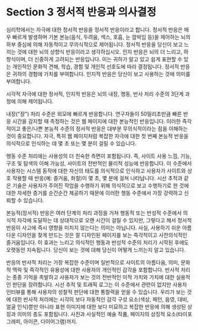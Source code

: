 # Section 3 정서적 반응과 의사결정

심리학에서는 자극에 대한 정서적 반응을 정서적 반응이라고 합니다. 정서적 반응은 매우 빠르게 발생하며 기본 본능(음식, 두려움, 섹스, 호흡, 눈 깜박임 등)을 제어하는 ​​뇌의 하부 중심에 의해 자동적이고 무의식적으로 제어됩니다. 정서적 반응을 당신이 보고 느끼는 것에 대한 뇌의 상향식 반응이라고 생각하십시오. 인지 반응은 뇌의 더 느리고, 하향식이며, 더 신중하게 고려되는 반응입니다. 이는 귀하가 알고 있고 쉽게 표현할 수 있는 개인적인 문화적 견해, 학습, 경험 및 개인적 선호도에 따라 결정됩니다. 정서적 반응은 귀하의 경험에 가치를 부여합니다. 인지적 반응은 당신이 보고 사용하는 것에 의미를 부여합니다.

시각적 자극에 대한 정서적, 인지적 반응은 뇌의 내장, 행동, 반사 처리 수준의 3단계 과정에 의해 제어됩니다.

내장("장") 처리 수준은 외모에 빠르게 반응합니다. 연구자들이 50밀리초만큼 빠른 반응 시간을 감지할 때 측정하는 것은 웹 페이지에 대한 본능적인 반응입니다. 이러한 즉각적이고 좋은/나쁜 본능적 수준의 정서적 반응은 대부분 무의식적이라는 점을 이해하는 것이 중요합니다. 자극, 특히 웹 페이지처럼 복잡한 자극에 대한 첫 번째 본능적 반응을 의식적으로 인식하는 데 몇 초 또는 몇 분이 걸릴 수 있습니다.

행동 수준 처리에는 사용성의 더 친숙한 측면이 포함됩니다. 즉, 사이트 사용 느낌, 기능, 구조 및 탐색의 이해 가능성, 사이트의 전반적인 물리적 성능에 반응합니다. 이 수준에서 사용자는 시스템 동작에 대한 자신의 태도를 의식적으로 인식하고 사용자가 사이트와 상호 작용할 때 반응(예: 즐거움, 좌절)이 몇 초, 몇 분에 걸쳐 나타납니다. 시선 추적과 같은 기술은 사용자가 주어진 작업을 수행하기 위해 의식적으로 보고 수행하기로 한 것에 대한 자세한 증거를 순간순간 제공하기 때문에 이러한 행동 수준에서 가장 강력하고 신뢰할 수 있습니다.

본능적(정서적) 반응은 여러 단계의 처리 과정을 거쳐 행동적 또는 반성적 수준에서 의식적 자각에 도달하는 데 상대적으로 오랜 시간이 걸릴 수 있지만, 그렇다고 해서 정서적 반응이 사고에 즉시 영향을 미치지 않는다는 의미는 아닙니다. 사실, 사용하기 쉬운 아름다운 디자인을 찾게 만드는 것은 잘 디자인된 페이지를 보는 즉각적이고 사전의식적인 즐거움입니다. 이 효과는 느리고 의식적인 행동과 반성적 수준의 처리가 시작된 후에도 오랫동안 지속됩니다. 당신이 보는 것에 대해 당신이 어떻게 느끼는지 알고 있습니다.

반응의 반사적 처리는 가장 복잡한 수준이며 일반적으로 사이트의 아름다움, 의미, 문화적 맥락 및 즉각적인 유용성에 대한 사용자의 개인적인 감각을 포함합니다. 반사적 처리는 종종 기억을 촉발하고 사용자가 보는 것의 전반적인 미적 가치와 가치에 대한 실용적인 판단을 장려합니다. 시선 추적 및 트래픽 로그는 이 수준에서 관련이 없지만 사용자 인터뷰를 통해 사용자의 성찰적 판단에 대한 통찰력을 얻을 수 있습니다. 우리가 보는 것에 대한 반사적 처리에는 시각의 보다 자동적인 감각 구성 요소(색상, 패턴, 음영, 대비, 얼굴 인식)뿐만 아니라 표현 이미지에 대한 보다 미묘하고 복잡한 반응에 의해 생성된 상징과 의미의 층도 포함됩니다. 사진과 사실적인 예술 작품, 페이지의 상징적 요소(타이포그래피, 아이콘, 다이어그램)까지.
